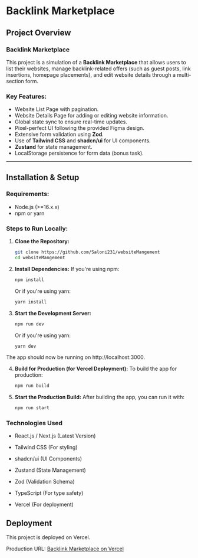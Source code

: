 # Backlink Marketplace

## Project Overview

### Backlink Marketplace

This project is a simulation of a **Backlink Marketplace** that allows users to list their websites, manage backlink-related offers (such as guest posts, link insertions, homepage placements), and edit website details through a multi-section form.

### Key Features:

- Website List Page with pagination.
- Website Details Page for adding or editing website information.
- Global state sync to ensure real-time updates.
- Pixel-perfect UI following the provided Figma design.
- Extensive form validation using **Zod**.
- Use of **Tailwind CSS** and **shadcn/ui** for UI components.
- **Zustand** for state management.
- LocalStorage persistence for form data (bonus task).

---

## Installation & Setup

### Requirements:

- Node.js (>=16.x.x)
- npm or yarn

### Steps to Run Locally:

1. **Clone the Repository:**

   ```bash
   git clone https://github.com/Saloni231/websiteMangement
   cd websiteMangement

   ```

2. **Install Dependencies:**
   If you're using npm:

   ```bash
   npm install
   ```

   Or if you're using yarn:

   ```bash
   yarn install
   ```

3. **Start the Development Server:**

   ```bash
   npm run dev
   ```

   Or if you're using yarn:

   ```bash
   yarn dev
   ```

The app should now be running on http://localhost:3000.

4. **Build for Production (for Vercel Deployment):**
   To build the app for production:

   ```bash
   npm run build
   ```

5. **Start the Production Build:**
   After building the app, you can run it with:

   ```bash
   npm run start
   ```

### Technologies Used

- React.js / Next.js (Latest Version)

- Tailwind CSS (For styling)

- shadcn/ui (UI Components)

- Zustand (State Management)

- Zod (Validation Schema)

- TypeScript (For type safety)

- Vercel (For deployment)

## Deployment

This project is deployed on Vercel.

Production URL: [Backlink Marketplace on Vercel](https://backlinkmarketplace.vercel.app/my-website)
